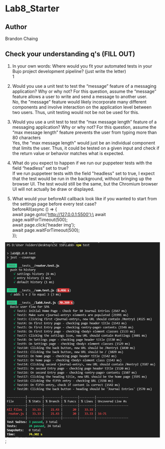 # Lab8_Starter

## Author
Brandon Chaing


## Check your understanding q's (FILL OUT)
1. In your own words: Where would you fit your automated tests in your Bujo project development pipeline? (just write the letter) \
   1

2. Would you use a unit test to test the “message” feature of a messaging application? Why or why not? For this question, assume the “message” feature allows a user to write and send a message to another user.\
No, the "message" feature would likely incorporate many different components and involve interaction on the application level between two users. Thus, unit testing would not be not be used for this.

3. Would you use a unit test to test the “max message length” feature of a messaging application? Why or why not? For this question, assume the “max message length” feature prevents the user from typing more than 80 characters\
   Yes, the "max message length" would just be an individual component that limits the user. Thus, it could be tested on a given input and check if the return value or behavior matches what is expected.

4. What do you expect to happen if we run our puppeteer tests with the field “headless” set to true?\
   If we run puppeteer tests with the field "headless" set to true, I expect that the test would be run in the background, without bringing up the browser UI. The test would still be the same, but the Chromium browser UI will not actually be draw or displayed.

5. What would your beforeAll callback look like if you wanted to start from the settings page before every test case?\
   beforeAll(async () => {\
    await page.goto('http://127.0.0.1:5500');\
    await page.waitForTimeout(500);\
    await page.click('header img');\
    await page.waitForTimeout(500);\
  });


![](testresults.png);
